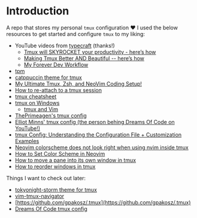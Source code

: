# Introduction

A repo that stores my personal `tmux` configuration ❤️
I used the below resources to get started and configure `tmux`
to my liking:

* YouTube videos from [typecraft](https://www.youtube.com/@typecraft_dev/featured)
(thanks!)
  * [Tmux will SKYROCKET your productivity - here’s how](https://www.youtube.com/watch?v=niuOc02Rvrc)
  * [Making Tmux Better AND Beautiful -- here’s how](https://www.youtube.com/watch?v=jaI3Hcw-ZaA)
  * [My Forever Dev Workflow](https://www.youtube.com/watch?v=_YaI2vDbk0o)
* [tpm](https://github.com/tmux-plugins/tpm)
* [catppuccin theme for tmux](https://github.com/catppuccin/tmux)
* [My Ultimate Tmux, Zsh, and NeoVim Coding Setup!](https://www.youtube.com/watch?v=u9_jei6Zg0k)
* [How to re-attach to a tmux session](https://stackoverflow.com/questions/23403368/how-can-i-reattach-to-tmux-process)
* [tmux cheatsheet](https://tmuxcheatsheet.com/)
* [tmux on Windows](https://codeandkeep.com/Tmux-on-Windows/)
  * [tmux and Vim](https://codeandkeep.com/Tmux-and-Vim/)
* [ThePrimeagen's tmux config](https://github.com/ThePrimeagen/.dotfiles/blob/master/tmux/.tmux.conf)
* [Elliot Minns' tmux config (the person behing Dreams Of Code on YouTube!)](https://github.com/elliottminns/dotfiles/blob/main/.config/tmux/tmux.conf)
* [tmux Config: Understanding the Configuration File + Customization Examples](https://www.hostinger.com/tutorials/tmux-config)
* [Neovim colorscheme does not look right when using nvim inside tmux](https://stackoverflow.com/questions/60309665/neovim-colorscheme-does-not-look-right-when-using-nvim-inside-tmux)
* [How to Set Color Scheme in Neovim](https://www.elliottchenstudio.com/blog/neovim-true-color)
* [How to move a pane into its own window in tmux](https://search.brave.com/search?q=how+to+move+a+pane+into+its+own+window+in+tmux&source=desktop)
* [How to reorder windows in tmux](https://search.brave.com/search?q=how+to+reorder+windows+in+tmux&source=desktop)

Things I want to check out later:

* [tokyonight-storm theme for tmux](https://github.com/folke/tokyonight.nvim/blob/main/extras/tmux/tokyonight_storm.tmux)
* [vim-tmux-navigator](https://github.com/christoomey/vim-tmux-navigator)
* [https://github.com/gpakosz/.tmux](https://github.com/gpakosz/.tmux)
* [Dreams Of Code tmux config](https://github.com/dreamsofcode-io/tmux/blob/main/tmux.conf)

